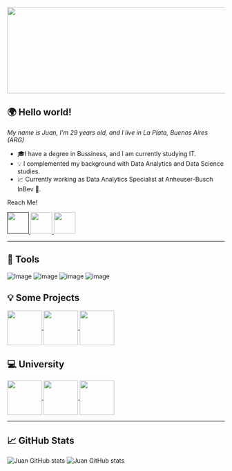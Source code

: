 <img src="https://thumbs.gfycat.com/BewitchedAntiqueAllensbigearedbat-size_restricted.gif" width=800 height =200>


## 🌍 Hello world!
*My name is Juan, I'm 29 years old, and I live in La Plata, Buenos Aires (ARG)*

* 🎓I have a degree in Bussiness, and I am currently studying IT.
* 💡 I complemented my background with Data Analytics and Data Science studies.
* 📈 Currently working as Data Analytics Specialist at Anheuser-Busch InBev 🍺.

Reach Me!

<a href="">
  <img src="https://cdn-icons.flaticon.com/png/512/1527/premium/1527096.png?token=exp=1651438432~hmac=1601fc563804903047208c17c7855401" width=50px>
</a>
<a href="https://www.linkedin.com/in/juan-sirai/">
  <img src="https://cdn-icons-png.flaticon.com/512/174/174857.png" width=50px>
</a>
<a href="mailto:juanbsirai664@gmail.com">
  <img src="https://cdn-icons-png.flaticon.com/512/893/893292.png" width=50px>
</a>


-----------------------

## 🔧 Tools

![Image](https://img.shields.io/badge/PowerBI-F2C811?style=for-the-badge&logo=Power%20BI&logoColor=white)
![image](https://img.shields.io/badge/Tableau-E97627?style=for-the-badge&logo=Tableau&logoColor=white)
![image](https://img.shields.io/badge/conda-342B029.svg?&style=for-the-badge&logo=anaconda&logoColor=white)
![image](https://img.shields.io/badge/Python-FFD43B?style=for-the-badge&logo=python&logoColor=blue)

## 💡 Some Projects

<a href="https://github.com/juansirai/Energy-Consumption">
  <img align="center" height="80em" src="https://github-readme-stats.vercel.app/api/pin/?username=juansirai&repo=Energy-Consumption&theme=dark" />
</a>  

<a href="https://github.com/juansirai/HR-Attrition">
  <img align="center" height="80em" src="https://github-readme-stats.vercel.app/api/pin/?username=juansirai&repo=HR-Attrition&theme=dark" />
</a>  

<a href="https://github.com/juansirai/jump2digital">
  <img align="center" height="80em" src="https://github-readme-stats.vercel.app/api/pin/?username=juansirai&repo=jump2digital&theme=dark" />
</a> 

## 💻 University

<a href="https://github.com/juansirai/AyED">
  <img align="center" height="80em" src="https://github-readme-stats.vercel.app/api/pin/?username=juansirai&repo=AyED&theme=dark" />
</a>  

<a href="https://github.com/juansirai/FOD-Practica">
  <img align="center" height="80em" src="https://github-readme-stats.vercel.app/api/pin/?username=juansirai&repo=FOD-Practica&theme=dark" />
</a>  

<a href="https://github.com/juansirai/SeminarioPython">
  <img align="center" height="80em" src="https://github-readme-stats.vercel.app/api/pin/?username=juansirai&repo=SeminarioPython&theme=dark" />
</a>  

------------------------
## 📈 GitHub Stats
![Juan GitHub stats](https://github-profile-summary-cards.vercel.app/api/cards/productive-time?username=juansirai&theme=radical&utcOffset=-3)
![Juan GitHub stats](http://github-profile-summary-cards.vercel.app/api/cards/most-commit-language?username=juansirai&theme=radical)

